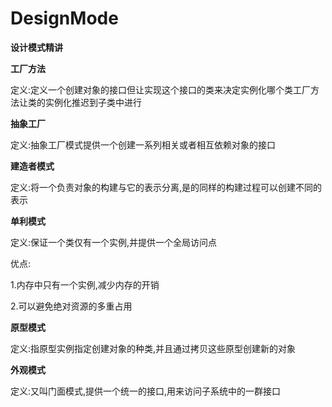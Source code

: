 # DesignMode
**设计模式精讲**

**工厂方法**

定义:定义一个创建对象的接口但让实现这个接口的类来决定实例化哪个类工厂方法让类的实例化推迟到子类中进行


**抽象工厂**

定义:抽象工厂模式提供一个创建一系列相关或者相互依赖对象的接口

**建造者模式**

定义:将一个负责对象的构建与它的表示分离,是的同样的构建过程可以创建不同的表示

**单利模式**

定义:保证一个类仅有一个实例,并提供一个全局访问点

  优点: 
  
  1.内存中只有一个实例,减少内存的开销
  
  2.可以避免绝对资源的多重占用
  
**原型模式**

定义:指原型实例指定创建对象的种类,并且通过拷贝这些原型创建新的对象

**外观模式**

定义:又叫门面模式,提供一个统一的接口,用来访问子系统中的一群接口
     